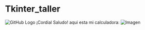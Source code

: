 # Tkinter_taller

![GitHub Logo](/imágenes/hoja)
¡Cordial Saludo! aqui esta mi calculadora: ![Imagen](https://i1.wp.com/esferacreativa.com/wp-content/uploads/2020/05/imagenes-para-redes-sociales-medidas-MadridNYC.png?fit=1024%2C512&ssl=1)


